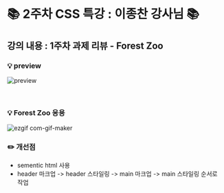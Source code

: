 
# 📚 2주차 CSS 특강 : 이종찬 강사님 📚

##  강의 내용 : 1주차 과제 리뷰 - Forest Zoo

### 💡 preview
![preview](https://user-images.githubusercontent.com/112460430/189600189-0ef21c1e-dab8-4edf-b84a-fdab4492c58a.png)

<br>

### 💡 Forest Zoo 응용
![ezgif com-gif-maker](https://user-images.githubusercontent.com/112460430/189598996-709160e3-6a74-4b05-9d07-3869dac90bc6.gif)


### ✏️ 개선점

- sementic html 사용
- header 마크업 ->  header 스타일링 ->  main 마크업 -> main 스타일링 순서로 작업

